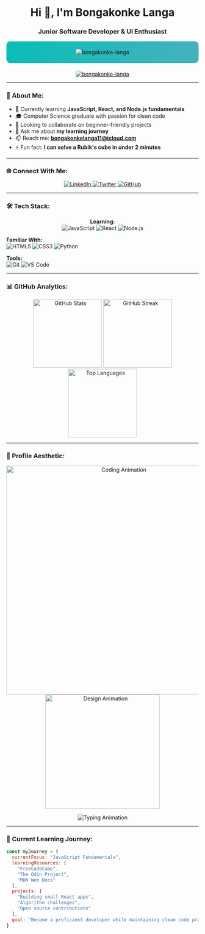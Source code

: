 <h1 align="center">Hi 👋, I'm Bongakonke Langa</h1>
<h3 align="center">Junior Software Developer & UI Enthusiast</h3>

<p align="center" style="background: linear-gradient(135deg, #06beb6 0%, #48b1bf 100%); padding: 20px; border-radius: 10px; margin-bottom: 20px;">
  <img src="https://komarev.com/ghpvc/?username=bongakonke-langa&label=Profile%20Views&color=0e75b6&style=flat" alt="bongakonke-langa" />
</p>

<p align="center">
  <a href="https://github.com/ryo-ma/github-profile-trophy">
    <img src="https://github-profile-trophy.vercel.app/?username=bongakonke-langa&theme=radical&no-frame=true&row=1&margin-w=15" alt="bongakonke-langa" />
  </a>
</p>

---

### 🚀 About Me:
- 🌱 Currently learning **JavaScript, React, and Node.js fundamentals**
- 🎓 Computer Science graduate with passion for clean code
- 👯 Looking to collaborate on beginner-friendly projects
- 💬 Ask me about **my learning journey**
- 📫 Reach me: **bongakonkelanga11@icloud.com**
- ⚡ Fun fact: **I can solve a Rubik's cube in under 2 minutes**

---

### 🌐 Connect With Me:
<p align="center">
  <a href="https://linkedin.com/in/bongakonke-langa" target="_blank">
    <img src="https://img.shields.io/badge/LinkedIn-0077B5?style=for-the-badge&logo=linkedin&logoColor=white" alt="LinkedIn"/>
  </a>
  <a href="https://twitter.com/yourhandle" target="_blank">
    <img src="https://img.shields.io/badge/Twitter-1DA1F2?style=for-the-badge&logo=twitter&logoColor=white" alt="Twitter"/>
  </a>
  <a href="https://github.com/Bongakonke-Langa" target="_blank">
    <img src="https://img.shields.io/badge/GitHub-100000?style=for-the-badge&logo=github&logoColor=white" alt="GitHub"/>
  </a>
</p>

---

### 🛠 Tech Stack:
<p align="center">
  <strong>Learning:</strong><br>
  <img src="https://img.shields.io/badge/JavaScript-F7DF1E?style=for-the-badge&logo=javascript&logoColor=black" alt="JavaScript"/>
  <img src="https://img.shields.io/badge/React-20232A?style=for-the-badge&logo=react&logoColor=61DAFB" alt="React"/>
  <img src="https://img.shields.io/badge/Node.js-43853D?style=for-the-badge&logo=node.js&logoColor=white" alt="Node.js"/>
  
  <strong>Familiar With:</strong><br>
  <img src="https://img.shields.io/badge/HTML5-E34F26?style=for-the-badge&logo=html5&logoColor=white" alt="HTML5"/>
  <img src="https://img.shields.io/badge/CSS3-1572B6?style=for-the-badge&logo=css3&logoColor=white" alt="CSS3"/>
  <img src="https://img.shields.io/badge/Python-3776AB?style=for-the-badge&logo=python&logoColor=white" alt="Python"/>
  
  <strong>Tools:</strong><br>
  <img src="https://img.shields.io/badge/Git-F05032?style=for-the-badge&logo=git&logoColor=white" alt="Git"/>
  <img src="https://img.shields.io/badge/VS_Code-0078D4?style=for-the-badge&logo=visual%20studio%20code&logoColor=white" alt="VS Code"/>
</p>

---

### 📊 GitHub Analytics:
<div align="center">
  <img height="180em" src="https://github-readme-stats.vercel.app/api?username=bongakonke-langa&show_icons=true&theme=radical&include_all_commits=true&count_private=true" alt="GitHub Stats"/>
  <img height="180em" src="https://github-readme-streak-stats.herokuapp.com/?user=bongakonke-langa&theme=radical" alt="GitHub Streak"/>
  <img height="180em" src="https://github-readme-stats.vercel.app/api/top-langs/?username=bongakonke-langa&layout=compact&langs_count=8&theme=radical" alt="Top Languages"/>
</div>

---

### 🎨 Profile Aesthetic:
<p align="center">
  <img src="https://media.giphy.com/media/L8K62iTDkzGX6/giphy.gif" width="600" alt="Coding Animation">
  <br>
  <img src="https://media.giphy.com/media/ZVik7pBtu9dNS/giphy.gif" width="300" alt="Design Animation">
</p>

<div align="center">
  <img src="https://readme-typing-svg.demolab.com?font=Fira+Code&pause=1000&color=38BDF8&width=600&lines=console.log(%22Hello%2C%20World!%22);+%2F%2F+Junior+Software+Developer;const+growth+%3D+learning+%2B+building;while(!succeed)+%7B+tryAgain()+%7D" alt="Typing Animation">
</div>

---

### 🌱 Current Learning Journey:
```javascript
const myJourney = {
  currentFocus: "JavaScript Fundamentals",
  learningResources: [
    "FreeCodeCamp",
    "The Odin Project",
    "MDN Web Docs"
  ],
  projects: [
    "Building small React apps",
    "Algorithm challenges",
    "Open source contributions"
  ],
  goal: "Become a proficient developer while maintaining clean code practices"
}
